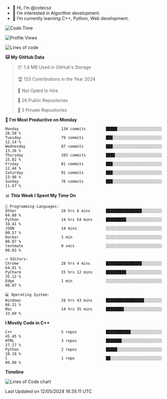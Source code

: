 - 👋 Hi, I’m @cotecsz
- 👀 I’m interested in Algorithm development.
- 🌱 I’m currently learning C++, Python, Web development.

<!---
cotecsz/cotecsz is a ✨ special ✨ repository because its `README.md` (this file) appears on your GitHub profile.
You can click the Preview link to take a look at your changes.
--->

<!--START_SECTION:waka-->
![Code Time](http://img.shields.io/badge/Code%20Time-983%20hrs%205%20mins-blue)

![Profile Views](http://img.shields.io/badge/Profile%20Views-0-blue)

![Lines of code](https://img.shields.io/badge/From%20Hello%20World%20I%27ve%20Written-1.2%20million%20lines%20of%20code-blue)

**🐱 My GitHub Data** 

> 📦 1.4 MB Used in GitHub's Storage 
 > 
> 🏆 133 Contributions in the Year 2024
 > 
> 🚫 Not Opted to Hire
 > 
> 📜 26 Public Repositories 
 > 
> 🔑 5 Private Repositories 
 > 
📅 **I'm Most Productive on Monday** 

```text
Monday                   134 commits         █████░░░░░░░░░░░░░░░░░░░░   20.58 % 
Tuesday                  79 commits          ███░░░░░░░░░░░░░░░░░░░░░░   12.14 % 
Wednesday                87 commits          ███░░░░░░░░░░░░░░░░░░░░░░   13.36 % 
Thursday                 103 commits         ████░░░░░░░░░░░░░░░░░░░░░   15.82 % 
Friday                   81 commits          ███░░░░░░░░░░░░░░░░░░░░░░   12.44 % 
Saturday                 91 commits          ███░░░░░░░░░░░░░░░░░░░░░░   13.98 % 
Sunday                   76 commits          ███░░░░░░░░░░░░░░░░░░░░░░   11.67 % 
```


📊 **This Week I Spent My Time On** 

```text
💬 Programming Languages: 
Other                    28 hrs 6 mins       ████████████████░░░░░░░░░   64.88 % 
Python                   14 hrs 54 mins      █████████░░░░░░░░░░░░░░░░   34.41 % 
JSON                     14 mins             ░░░░░░░░░░░░░░░░░░░░░░░░░   00.57 % 
Docker                   1 min               ░░░░░░░░░░░░░░░░░░░░░░░░░   00.07 % 
textmate                 0 secs              ░░░░░░░░░░░░░░░░░░░░░░░░░   00.03 % 

🔥 Editors: 
Chrome                   28 hrs 4 mins       ████████████████░░░░░░░░░   64.81 % 
PyCharm                  15 hrs 12 mins      █████████░░░░░░░░░░░░░░░░   35.12 % 
Edge                     1 min               ░░░░░░░░░░░░░░░░░░░░░░░░░   00.07 % 

💻 Operating System: 
Windows                  28 hrs 43 mins      █████████████████░░░░░░░░   66.31 % 
Mac                      14 hrs 35 mins      ████████░░░░░░░░░░░░░░░░░   33.69 % 
```

**I Mostly Code in C++** 

```text
C++                      5 repos             ███████████░░░░░░░░░░░░░░   45.45 % 
HTML                     3 repos             ███████░░░░░░░░░░░░░░░░░░   27.27 % 
Python                   2 repos             █████░░░░░░░░░░░░░░░░░░░░   18.18 % 
C                        1 repo              ██░░░░░░░░░░░░░░░░░░░░░░░   09.09 % 
```



**Timeline**

![Lines of Code chart](https://raw.githubusercontent.com/cotecsz/cotecsz/master/assets/bar_graph.png)


 Last Updated on 12/05/2024 16:35:11 UTC
<!--END_SECTION:waka-->
